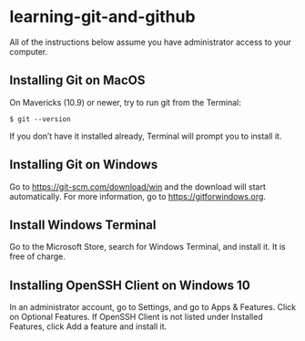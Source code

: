# learning-git-and-github

All of the instructions below assume you have administrator access to your computer.

## Installing Git on MacOS
On Mavericks (10.9) or newer, try to run git from the Terminal:

```$ git --version```

If you don’t have it installed already, Terminal will prompt you to install it.

## Installing Git on Windows
Go to https://git-scm.com/download/win and the download will start automatically. For more information, go to https://gitforwindows.org. 

## Install Windows Terminal
Go to the Microsoft Store, search for Windows Terminal, and install it. It is free of charge.

## Installing OpenSSH Client on Windows 10
In an administrator account, go to Settings, and go to Apps & Features. Click on Optional Features. If OpenSSH Client is not listed under Installed Features, click Add a feature and install it.

